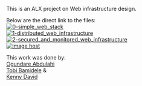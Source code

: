 This is an ALX project on Web infrastructure design.

Below are the direct link to the files: <br/>
<a href="https://drive.google.com/file/d/1-q_cXrOBaGPf8uHoXVmHhrcNvBXrZxy8/view?usp=sharing" target="_blank"><img src="https://thumbs2.imgbox.com/ad/cf/IIHi7Iom_t.png" alt="0-simple_web_stack"/></a> 
<br/>
<a href="ttps://drive.google.com/file/d/1-q_cXrOBaGPf8uHoXVmHhrcNvBXrZxy8/view?usp=sharing" target="_blank"><img src="https://thumbs2.imgbox.com/8d/99/tD9KNANl_t.png" alt="1-distributed_web_infrastructure"/></a> 
<br/>
<a href="ttps://drive.google.com/file/d/1-q_cXrOBaGPf8uHoXVmHhrcNvBXrZxy8/view?usp=sharing" target="_blank"><img src="https://thumbs2.imgbox.com/77/f0/fqpSCfc0_t.png" alt="2-secured_and_monitored_web_infrastructure"/></a>
<br/>
<a href="https://drive.google.com/file/d/10HnHvts4JVQvQmoqjYaRpgMBWfC8qphC/view?usp=sharing" target="_blank"><img src="https://thumbs2.imgbox.com/15/ad/94sdy1nw_t.png" alt="image host"/></a>
<br/>

This work was done by: <br/>
<a href="https://www.github.com/obapythonaire">Ogundare Abdulahi</a> 
<br/>
<a href="https://www.github.com/crewseefix">Tobi Bamidele</a> 
&<br/>
<a href="https://www.github.com/kennykded">Kenny David</a>
